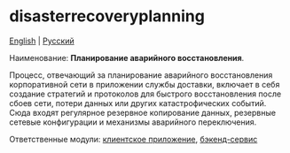 # disasterrecoveryplanning

[English](disasterrecoveryplanning.md) | [Русский](disasterrecoveryplanning.ru.md)

Наименование: **Планирование аварийного восстановления**.

Процесс, отвечающий за планирование аварийного восстановления корпоративной сети в приложении службы доставки, включает в себя создание стратегий и протоколов для быстрого восстановления после сбоев сети, потери данных или других катастрофических событий. Сюда входят регулярное резервное копирование данных, резервные сетевые конфигурации и механизмы аварийного переключения.

Ответственные модули: [клиентское приложение](../../frontend/adminclient.ru.md), [бэкенд-сервис](../../backend/adminbackend.ru.md)

